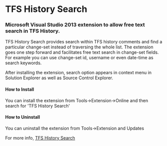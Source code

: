 # TFS History Search
<h3>Microsoft Visual Studio 2013 extension to allow free text search in TFS History.</h3>

TFS History Search provides search within TFS history comments and find a particular change-set instead of traversing the whole list. The extension goes one step forward and facilitates free text search in change-set fields. For example you can use change-set id, username or even date-time as search keywords.

After installing the extension, search option appears in context menu in Solution Explorer as well as Source Control Explorer.

<h4>How to Install</h4>
You can install the extension from Tools->Extension->Online and then search for 'TFS History Search'

<h4>How to Uninstall</h4>
You can uninstall the extension from Tools->Extension and Updates

For more info,  <a href="https://visualstudiogallery.msdn.microsoft.com/6dc1be7b-af30-40da-99d5-85a44b6b4717">TFS History Search</a>

